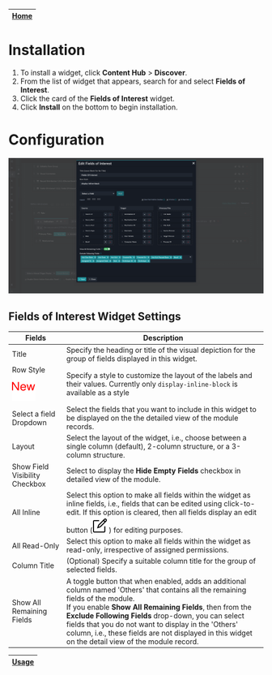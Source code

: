 | [Home](../README.md) |
|----------------------|

# Installation
1. To install a widget, click **Content Hub** > **Discover**.
2. From the list of widget that appears, search for and select **Fields of Interest**.
3. Click the card of the **Fields of Interest** widget.
4. Click **Install** on the bottom to begin installation.

# Configuration

![](./media/edit-fields-of-interest.png)


## Fields of Interest Widget Settings

| Fields                             | Description                                                                                                                                                                                                                                                                                                                                                                                                            |
|------------------------------------|------------------------------------------------------------------------------------------------------------------------------------------------------------------------------------------------------------------------------------------------------------------------------------------------------------------------------------------------------------------------------------------------------------------------|
| Title                              | Specify the heading or title of the visual depiction for the group of fields displayed in this widget.                                                                                                                                                                                                                                                                                                                 |
| Row Style![](./media/icon-new.svg) | Specify a style to customize the layout of the labels and their values. Currently only `display-inline-block` is available as a style                                                                                                                                                                                                                                                                                  |
| Select a field Dropdown            | Select the fields that you want to include in this widget to be displayed on the the detailed view of the module records.                                                                                                                                                                                                                                                                                              |
| Layout                             | Select the layout of the widget, i.e., choose between a single column (default), 2-column structure, or a 3-column structure.                                                                                                                                                                                                                                                                                          |
| Show Field Visibility Checkbox     | Select to display the **Hide Empty Fields** checkbox in detailed view of the module.                                                                                                                                                                                                                                                                                                                                   |
| All Inline                         | Select this option to make all fields within the widget as inline fields, i.e., fields that can be edited using click-to-edit. If this option is cleared, then all fields display an edit button (![](./media/icon-edit-page.svg)) for editing purposes.                                                                                                                                                               |
| All Read-Only                      | Select this option to make all fields within the widget as read-only, irrespective of assigned permissions.                                                                                                                                                                                                                                                                                                            |
| Column Title                       | (Optional) Specify a suitable column title for the group of selected fields.                                                                                                                                                                                                                                                                                                                                           |
| Show All Remaining Fields          | A toggle button that when enabled, adds an additional column named 'Others' that contains all the remaining fields of the module. <br /> If you enable **Show All Remaining Fields**, then from the **Exclude Following Fields** drop-down, you can select fields that you do not want to display in the 'Others' column, i.e., these fields are not displayed in this widget on the detail view of the module record. |

| [Usage](./usage.md) |
|---------------------|
